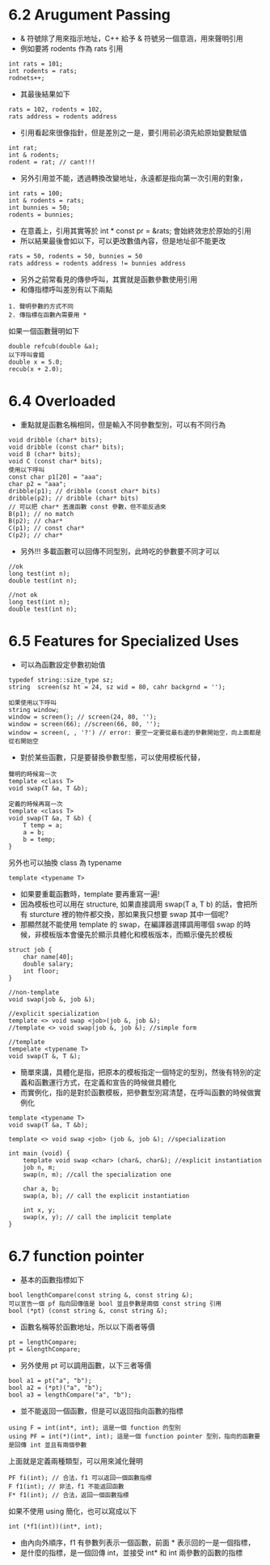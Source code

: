 # 6.2 Arugument Passing
- & 符號除了用來指示地址，C++ 給予 & 符號另一個意涵，用來聲明引用
- 例如要將 rodents 作為 rats 引用
```
int rats = 101;
int rodents = rats;
rodnets++;
```
- 其最後結果如下
```
rats = 102, rodents = 102,
rats address = rodents address
```
- 引用看起來很像指針，但是差別之一是，要引用前必須先給原始變數賦值
```
int rat;
int & rodents;
rodent = rat; // cant!!!
```
- 另外引用並不能，透過轉換改變地址，永遠都是指向第一次引用的對象，
```
int rats = 100;
int & rodents = rats;
int bunnies = 50;
rodents = bunnies;
```
- 在意義上，引用其實等於 int * const pr = &rats; 會始終效忠於原始的引用
- 所以結果最後會如以下，可以更改數值內容，但是地址卻不能更改
```
rats = 50, rodents = 50, bunnies = 50
rats address = rodents address != bunnies address
```
- 另外之前常看見的傳參呼叫，其實就是函數參數使用引用
- 和傳指標呼叫差別有以下兩點
```
1. 聲明參數的方式不同
2. 傳指標在函數內需要用 *
```
如果一個函數聲明如下
```
double refcub(double &a);
以下呼叫會錯
double x = 5.0;
recub(x + 2.0);
```

# 6.4 Overloaded 
- 重點就是函數名稱相同，但是輸入不同參數型別，可以有不同行為
```
void dribble (char* bits);
void dribble (const char* bits);
void B (char* bits);
void C (const char* bits);
使用以下呼叫
const char p1[20] = "aaa";
char p2 = "aaa";
dribble(p1); // dribble (const char* bits)
dribble(p2); // dribble (char* bits)
// 可以把 char* 丟進函數 const 參數，但不能反過來
B(p1); // no match
B(p2); // char*
C(p1); // const char*
C(p2); // char*
```
- 另外!!! 多載函數可以回傳不同型別，此時吃的參數要不同才可以
```
//ok 
long test(int n);
double test(int n);

//not ok 
long test(int n);
double test(int n);
```

# 6.5 Features for Specialized Uses
- 可以為函數設定參數初始值
```
typedef string::size_type sz;
string  screen(sz ht = 24, sz wid = 80, cahr backgrnd = '');

如果使用以下呼叫
string window;
window = screen(); // screen(24, 80, '');
window = screen(66); //screen(66, 80, '');
window = screen(, , '?') // error: 要空一定要從最右邊的參數開始空，向上面都是從右開始空
```

- 對於某些函數，只是要替換參數型態，可以使用模板代替，
```
聲明的時候寫一次
template <class T>
void swap(T &a, T &b);

定義的時候再寫一次
template <class T>
void swap(T &a, T &b) {
    T temp = a;
    a = b;
    b = temp;
}
```
另外也可以抽換 class 為 typename
```
template <typename T>
```
- 如果要重載函數時，template 要再重寫一遍!
- 因為模板也可以用在 structure, 如果直接調用 swap(T a, T b) 的話，會把所有 sturcture 裡的物件都交換，那如果我只想要 swap 其中一個呢?
- 那顯然就不能使用 template 的 swap，在編譯器選擇調用哪個 swap 的時候，非模板版本會優先於顯示具體化和模板版本，而顯示優先於模板
```
struct job {
    char name[40];
    double salary;
    int floor;
}

//non-template
void swap(job &, job &);

//explicit specialization
template <> void swap <job>(job &, job &);
//template <> void swap(job &, job &); //simple form

//template
tempelate <typename T>
void swap(T &, T &);
```

- 簡單來講，具體化是指，把原本的模板指定一個特定的型別，然後有特別的定義和函數運行方式，在定義和宣告的時候做具體化
- 而實例化，指的是對於函數模板，把參數型別寫清楚，在呼叫函數的時候做實例化
```
template <typename T>
void swap(T &a, T &b);

template <> void swap <job> (job &, job &); //specialization

int main (void) {
    template void swap <char> (char&, char&); //explicit instantiation
    job n, m;
    swap(n, m); //call the specialization one

    char a, b;
    swap(a, b); // call the explicit instantiation

    int x, y;
    swap(x, y); // call the implicit template
}

```

# 6.7 function pointer
- 基本的函數指標如下
```
bool lengthCompare(const string &, const string &);
可以宣告一個 pf 指向回傳值是 bool 並且參數是兩個 const string 引用
bool (*pt) (const string &, const string &);
```
- 函數名稱等於函數地址，所以以下兩者等價
```
pt = lengthCompare;
pt = &lengthCompare; 
```
- 另外使用 pt 可以調用函數，以下三者等價
```
bool a1 = pt("a", "b");
bool a2 = (*pt)("a", "b");
bool a3 = lengthCompare("a", "b");
```
- 並不能返回一個函數，但是可以返回指向函數的指標
```
using F = int(int*, int); 這是一個 function 的型別
using PF = int(*)(int*, int); 這是一個 function pointer 型別，指向的函數要是回傳 int 並且有兩個參數
```
上面就是定義兩種類型，可以用來減化聲明
```
PF fi(int); // 合法，f1 可以返回一個函數指標 
F f1(int); // 非法，f1 不能返回函數
F* f1(int); // 合法，返回一個函數指標
```
如果不使用 using 簡化，也可以寫成以下
```
int (*f1(int))(int*, int);
```
- 由內向外順序，f1 有參數列表示一個函數，前面 * 表示回的一是一個指標，
- 是什麼的指標，是一個回傳 int，並接受 int* 和 int 兩參數的函數的指標






 


